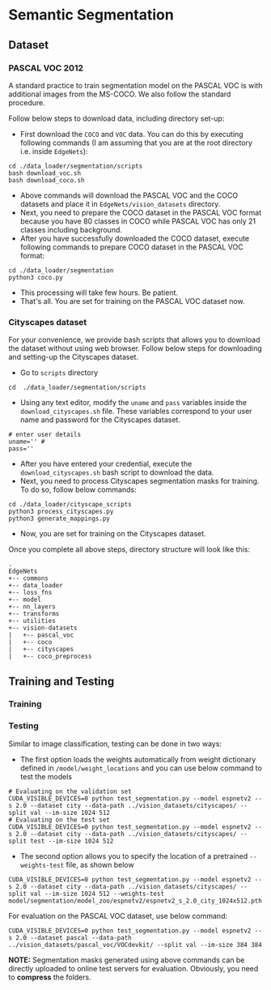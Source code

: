 # Semantic Segmentation

## Dataset

### PASCAL VOC 2012
A standard practice to train segmentation model on the PASCAL VOC is with additional images from the MS-COCO. We also follow the standard procedure.

Follow below steps to download data, including directory set-up:
 * First download the `COCO` and `VOC` data. You can do this by executing following commands (I am assuming that you are at the root directory i.e. inside `EdgeNets`):
 ```
 cd ./data_loader/segmentation/scripts 
 bash download_voc.sh 
 bash download_coco.sh
 ```
 * Above commands will download the PASCAL VOC and the COCO datasets and place it in `EdgeNets/vision_datasets` directory.
 * Next, you need to prepare the COCO dataset in the PASCAL VOC format because you have 80 classes in COCO while PASCAL VOC has only 21 classes including background.
 * After you have successfully downloaded the COCO dataset, execute following commands to prepare COCO dataset in the PASCAL VOC format:
 ```
 cd ./data_loader/segmentation
 python3 coco.py 
 ```
 * This processing will take few hours. Be patient.
 * That's all. You are set for training on the PASCAL VOC dataset now.
 
### Cityscapes dataset
For your convenience, we provide bash scripts that allows you to download the dataset without using web browser. Follow below steps for downloading and setting-up the Cityscapes dataset.

* Go to `scripts` directory
```
cd  ./data_loader/segmentation/scripts 
``` 

 * Using any text editor, modify the `uname` and `pass` variables inside the `download_cityscapes.sh` file. These variables correspond to your user name and password for the Cityscapes dataset.
 ```
 # enter user details
uname='' #
pass='' 
 ```
 * After you have entered your credential, execute the `download_cityscapes.sh` bash script to download the data.
 * Next, you need to process Cityscapes segmentation masks for training. To do so, follow below commands:
 ```
 cd ./data_loader/cityscape_scripts 
 python3 process_cityscapes.py
 python3 generate_mappings.py
 ```
 * Now, you are set for training on the Cityscapes dataset.
 
Once you complete all above steps, directory structure will look like this:
```
.
EdgeNets
+-- commons
+-- data_loader
+-- loss_fns
+-- model
+-- nn_layers
+-- transforms
+-- utilities
+-- vision-datasets
|   +-- pascal_voc
|   +-- coco
|   +-- cityscapes
|   +-- coco_preprocess
```


## Training and Testing

### Training


### Testing



Similar to image classification, testing can be done in two ways:
 * The first option loads the weights automatically from weight dictionary defined in `/model/weight_locations` and you can use below command to test the models

```
# Evaluating on the validation set
CUDA_VISIBLE_DEVICES=0 python test_segmentation.py --model espnetv2 --s 2.0 --dataset city --data-path ../vision_datasets/cityscapes/ --split val --im-size 1024 512
# Evaluating on the test set
CUDA_VISIBLE_DEVICES=0 python test_segmentation.py --model espnetv2 --s 2.0 --dataset city --data-path ../vision_datasets/cityscapes/ --split test --im-size 1024 512
```

 * The second option allows you to specify the location of a pretrained `--weights-test` file, as shown below
```
CUDA_VISIBLE_DEVICES=0 python test_segmentation.py --model espnetv2 --s 2.0 --dataset city --data-path ../vision_datasets/cityscapes/ --split val --im-size 1024 512 --weights-test model/segmentation/model_zoo/espnetv2/espnetv2_s_2.0_city_1024x512.pth
```


For evaluation on the PASCAL VOC dataset, use below command:
```
CUDA_VISIBLE_DEVICES=0 python test_segmentation.py --model espnetv2 --s 2.0 --dataset pascal --data-path ../vision_datasets/pascal_voc/VOCdevkit/ --split val --im-size 384 384 
```

**NOTE:** Segmentation masks generated using above commands can be directly uploaded to online test servers for evaluation. Obviously, you need to **compress** the folders.
